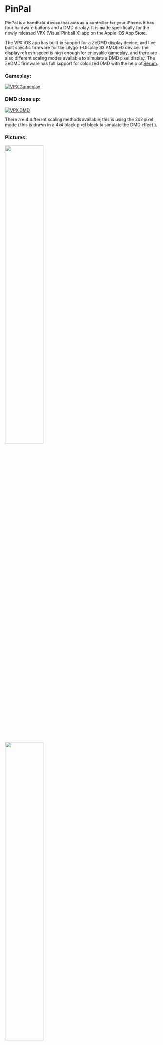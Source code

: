 # PinPal
PinPal is a handheld device that acts as a controller for your iPhone. It has four hardware buttons and a DMD display. It is made specifically for the newly released VPX (Visual Pinball X) app on the Apple iOS App Store.

The VPX iOS app has built-in support for a ZeDMD display device, and I've built specific firmware for the Lilygo T-Display S3 AMOLED device. The display refresh speed is high enough for enjoyable gameplay, and there are also different scaling modes available to simulate a DMD pixel display. The ZeDMD firmware has full support for colorized DMD with the help of [Serum](https://github.com/zesinger/libserum).

### Gameplay:

[![VPX Gameplay](https://img.youtube.com/vi/CqxvdAZtwaw/0.jpg)](https://www.youtube.com/watch?v=CqxvdAZtwaw)

### DMD close up: 

[![VPX DMD](https://img.youtube.com/vi/JCEzE09UcEo/0.jpg)](https://www.youtube.com/shorts/JCEzE09UcEo)

There are 4 different scaling methods available; this is using the 2x2 pixel mode ( this is drawn in a 4x4 black pixel block to simulate the DMD effect ).

### Pictures:

<img src="https://github.com/user-attachments/assets/167c5652-8f31-4f30-a548-61e32d66f4b8" width=50% height=50%>
<img src="https://github.com/user-attachments/assets/0e36f419-3ddb-421d-8e22-fe06388dd69a" width=50% height=50%>
<img src="https://github.com/user-attachments/assets/ff31e228-4cdf-416c-bdde-b99032e7bb37" width=50% height=50%>
<img src="https://github.com/user-attachments/assets/4f6e2528-6082-4bd9-8f7d-4d5c7ad7e045" width=50% height=50%>
<img src="https://github.com/user-attachments/assets/faa7a293-437d-4c6f-bf54-5b4bd4f6bc31" width=50% height=50%>
<img src="https://github.com/user-attachments/assets/85e6f304-32de-485e-bb94-c0e83149d9a0" width=50% height=50%>

## Progress
After weeks of tinkering, I've completed the first prototype of my portable pinball handheld device. While it still has some rough edges, it fully works as I originally envisioned. The current version is designed for the iPhone Pro Max series with a USB-C connector. Moving forward, I plan to release four versions:

iPhone 15/16 Pro Max (USB-C) — already released <br>
iPhone 15/16 Pro (USB-C)<br>
iPhone 13/14 Pro Max (Lightning)<br>
iPhone 13/14 Pro (Lightning)<br>

At the moment, I'm experimenting with different button configurations to improve comfort, as I'm not entirely satisfied with the current layout. I’ve also developed firmware for the ESP32 Zero that emulates a keyboard for the hardware buttons. In the next iteration, I’ll be converting this firmware to function as a game controller, which should resolve the issue of the on-screen keyboard interfering with gameplay.

I’ll be releasing all of my 3D printable files in both STL and STEP formats. I’m not a professional 3D modeler; so the models are not perfect :-) <br>
I encourage others to take my designs, improve upon them, and make the project better or start their own versions of this concept!

## BOM (Bill of materials)

|Description|Amount|Link|
|---|---|---|
|T-Display S3 AMOLED V2.0 Non-Soldered Pin [H713]| 1x | https://www.lilygo.cc/products/t-display-s3-amoled?variant=43506902368437 |
|ESP32-S3-Zero| 1x | https://www.waveshare.com/esp32-s3-zero.htm |
|Soft dome tactile push buttons|4 buttons (buy a 20 pack) |https://aliexpress.com/item/1005005384244944.html|
|Keycaps with switches (we dont use the switches)|1x|https://aliexpress.com/item/32815260070.html|
|USB-C female 5 pin connector|2x|https://aliexpress.com/item/1005006260700701.html|
|Screws|6x|TBD|
|Screws|6x|TBD|

## Build instructions

Stay tuned, i will document this later.

## Setup instructions

1. Install VPX from the Apple iOS store.
2. Click the cog at the right top to open the VPX Settings.
3. Change the DMD type to "ZeDMD-WiFi".
4. Fill in the IP Adress and use the default port number 3333.
5. Tap Done in the top right, load up a table and have fun!

## Thanks

I would like to thank the following people for help on this project, without them this wouldn't have been possible:

- [Jason Millard (jsm174)](https://github.com/jsm174)
- [Markus Kalkbrenner (mkalkbrenner )](https://github.com/mkalkbrenner)
- [David (zesinger)](https://github.com/zesinger)
